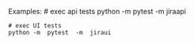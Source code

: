 Examples:
	# exec api tests
	python -m  pytest  -m  jiraapi 

	# exec UI tests
	python -m  pytest  -m  jiraui 

	
	